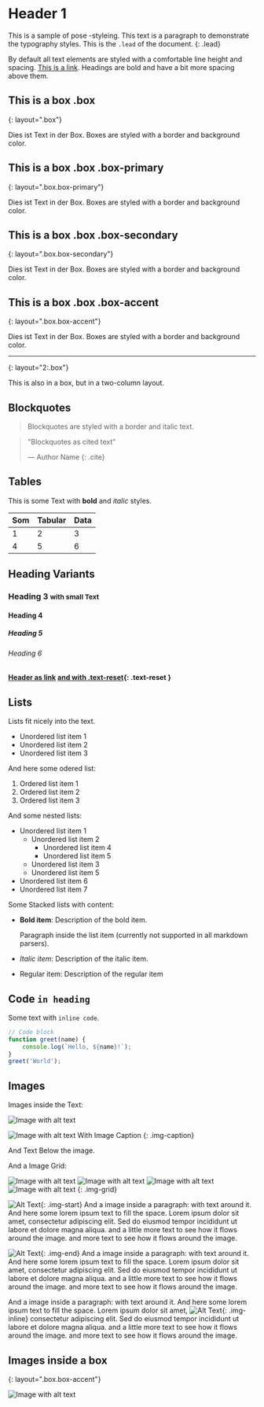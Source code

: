 # Header 1

This is a sample of pose -styleing. This text is a paragraph to demonstrate the typography styles.
This is the `.lead` of the document.
{: .lead}

By default all text elements are styled with a comfortable line height and spacing. [This is a link](/test/page).
Headings are bold and have a bit more spacing above them.

## This is a box .box

{: layout=".box"}

Dies ist Text in der Box. Boxes are styled with a border and background color.

## This is a box .box .box-primary

{: layout=".box.box-primary"}

Dies ist Text in der Box. Boxes are styled with a border and background color.

## This is a box .box .box-secondary

{: layout=".box.box-secondary"}

Dies ist Text in der Box. Boxes are styled with a border and background color.

## This is a box .box .box-accent

{: layout=".box.box-accent"}

Dies ist Text in der Box. Boxes are styled with a border and background color.

---

{: layout="2:.box"}

This is also in a box, but in a two-column layout.

## Blockquotes

> Blockquotes are styled with a border and italic text.

> "Blockquotes as cited text"
>
> &mdash; Author Name
> {: .cite}

## Tables

This is some Text with **bold** and _italic_ styles.

| Som | Tabular | Data |
| --- | ------- | ---- |
| 1   | 2       | 3    |
| 4   | 5       | 6    |

## Heading Variants

### Heading 3 <small>with small Text</small>

#### Heading 4

##### Heading 5

###### Heading 6

#### [Header as link](/link/to/site) [and with .text-reset](#){: .text-reset }

## Lists

Lists fit nicely into the text.

- Unordered list item 1
- Unordered list item 2
- Unordered list item 3

And here some odered list:

1. Ordered list item 1
2. Ordered list item 2
3. Ordered list item 3

And some nested lists:

- Unordered list item 1
    - Unordered list item 2
        - Unordered list item 4
        - Unordered list item 5
    - Unordered list item 3
    - Unordered list item 5
- Unordered list item 6
- Unordered list item 7

Some Stacked lists with content:

- **Bold item**: Description of the bold item.

    Paragraph inside the list item (currently not supported in all markdown parsers).

- _Italic item_: Description of the italic item.

- Regular item: Description of the regular item

## Code `in heading`

Some text with `inline code`.

```javascript
// Code block
function greet(name) {
    console.log(`Hello, ${name}!`);
}
greet('World');
```

## Images

Images inside the Text:

![Image with alt text](https://placehold.co/600x400)

![Image with alt text](https://placehold.co/600x400)
With Image Caption
{: .img-caption}

And Text Below the image.

And a Image Grid:

![Image with alt text](https://placehold.co/600x400)
![Image with alt text](https://placehold.co/600x400)
![Image with alt text](https://placehold.co/600x400)
![Image with alt text](https://placehold.co/600x400)
{: .img-grid}

![Alt Text](https://placehold.co/600x400){: .img-start} And a image inside a paragraph: with text around it. And here some lorem ipsum text to fill the space. Lorem ipsum dolor sit amet, consectetur adipiscing elit. Sed do eiusmod tempor incididunt ut labore et dolore magna aliqua. and a little more text to see how it flows around the image. and more text to see how it flows around the image.

![Alt Text](https://placehold.co/600x400){: .img-end} And a image inside a paragraph: with text around it. And here some lorem ipsum text to fill the space. Lorem ipsum dolor sit amet, consectetur adipiscing elit. Sed do eiusmod tempor incididunt ut labore et dolore magna aliqua. and a little more text to see how it flows around the image. and more text to see how it flows around the image.

And a image inside a paragraph: with text around it. And here some lorem ipsum text to fill the space. Lorem ipsum dolor sit amet, ![Alt Text](https://placehold.co/600x400){: .img-inline} consectetur adipiscing elit. Sed do eiusmod tempor incididunt ut labore et dolore magna aliqua. and a little more text to see how it flows around the image. and more text to see how it flows around the image.

## Images inside a box

{: layout=".box.box-accent"}

![Image with alt text](https://placehold.co/600x400)

